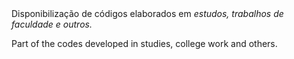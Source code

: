 <html>
  <body>
    Disponibilização de códigos elaborados em <em>estudos, trabalhos de faculdade e outros.</em>

Part of the codes developed in studies, college work and others.
</body>
</html>

